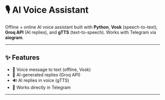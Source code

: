 # 🎙 AI Voice Assistant

Offline + online AI voice assistant built with **Python**, **Vosk** (speech-to-text), **Groq API** (AI replies), and **gTTS** (text-to-speech). Works with Telegram via **aiogram**.

---

## ✨ Features
- 🎤 Voice message to text (offline, Vosk)
- 🤖 AI-generated replies (Groq API)
- 🔊 AI replies in voice (gTTS)
- 📱 Works directly in Telegram

---
